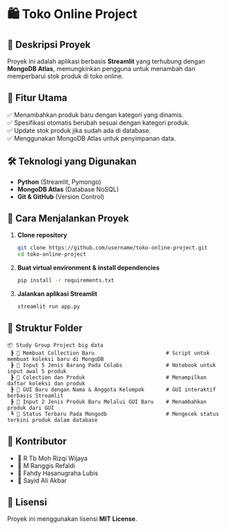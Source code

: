 # 🛍️ Toko Online Project

## 📌 Deskripsi Proyek
Proyek ini adalah aplikasi berbasis **Streamlit** yang terhubung dengan **MongoDB Atlas**, memungkinkan pengguna untuk menambah dan memperbarui stok produk di toko online.

## 🚀 Fitur Utama
✅ Menambahkan produk baru dengan kategori yang dinamis.  
✅ Spesifikasi otomatis berubah sesuai dengan kategori produk.  
✅ Update stok produk jika sudah ada di database.  
✅ Menggunakan MongoDB Atlas untuk penyimpanan data.

## 🛠️ Teknologi yang Digunakan
- **Python** (Streamlit, Pymongo)
- **MongoDB Atlas** (Database NoSQL)
- **Git & GitHub** (Version Control)

## 🔧 Cara Menjalankan Proyek
1. **Clone repository**
   ```sh
   git clone https://github.com/username/toko-online-project.git
   cd toko-online-project
   ```
2. **Buat virtual environment & install dependencies**
   ```sh
   pip install -r requirements.txt
   ```
3. **Jalankan aplikasi Streamlit**
   ```sh
   streamlit run app.py
   ```

## 📂 Struktur Folder
```
📦 Study Group Project big data
 ┣ 📂 Membuat Collection Baru                       # Script untuk membuat koleksi baru di MongoDB
 ┣ 📂 Input 5 Jenis Barang Pada Colabs              # Notebook untuk input awal 5 produk
 ┣ 📂 Colection dan Produk                          # Menampilkan daftar koleksi dan produk
 ┣ 📂 GUI Baru dengan Nama & Anggota Kelompok       # GUI interaktif berbasis Streamlit
 ┣ 📂 Input 2 Jenis Produk Baru Melalui GUI Baru    # Menambahkan produk dari GUI
 ┗ 📂 Status Terbaru Pada Mongodb                   # Mengecek status terkini produk dalam database
```

## 🤝 Kontributor
- 👤 R Tb Moh Rizqi Wijaya  
- 👤 M Ranggis Refaldi  
- 👤 Fahdy Hasanugraha Lubis  
- 👤 Sayid Ali Akbar  

## 📜 Lisensi
Proyek ini menggunakan lisensi **MIT License**.
